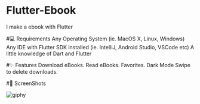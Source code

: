 # Flutter-Ebook
I make a ebook with Flutter

#💻 Requirements
Any Operating System (ie. MacOS X, Linux, Windows)
Any IDE with Flutter SDK installed (ie. IntelliJ, Android Studio, VSCode etc)
A little knowledge of Dart and Flutter

#✨ Features
 Download eBooks.
 Read eBooks.
 Favorites.
 Dark Mode
 Swipe to delete downloads.
 
 
 #📸 ScreenShots
 
![giphy](https://user-images.githubusercontent.com/44427325/147750677-316944f0-5057-4016-a4d7-4efa32b1b919.gif)
